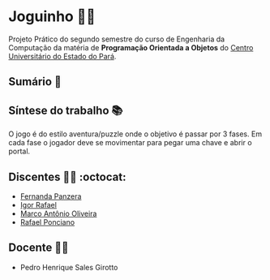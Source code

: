 # Joguinho :woman_health_worker:

Projeto Prático do segundo semestre do curso de Engenharia da Computação da matéria de **Programação Orientada a Objetos** do [Centro Universitário do Estado do Pará](https://www.cesupa.br/).

## Sumário :open_book:

## Síntese do trabalho :books:

O jogo é do estilo aventura/puzzle onde o objetivo é passar por 3 fases. Em cada fase o jogador deve se movimentar para pegar uma chave e abrir o portal.

## Discentes :man_technologist: :octocat:

- [Fernanda Panzera](https://github.com/nandapanzera)
- [Igor Rafael](https://github.com/IgorRCG)
- [Marco Antônio Oliveira](https://github.com/nandapanzera)
- [Rafael Ponciano](https://github.com/rafaelpon)
## Docente :man_teacher: 

- Pedro Henrique Sales Girotto
